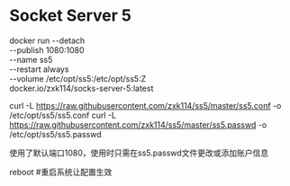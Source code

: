 # Socket Server 5
docker run --detach \
--publish 1080:1080 \
--name ss5 \
--restart always \
--volume /etc/opt/ss5:/etc/opt/ss5:Z \
docker.io/zxk114/socks-server-5:latest

curl -L https://raw.githubusercontent.com/zxk114/ss5/master/ss5.conf -o /etc/opt/ss5/ss5.conf
curl -L https://raw.githubusercontent.com/zxk114/ss5/master/ss5.passwd -o /etc/opt/ss5/ss5.passwd

使用了默认端口1080，使用时只需在ss5.passwd文件更改或添加账户信息

reboot  #重启系统让配置生效
